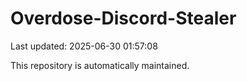 # Overdose-Discord-Stealer

Last updated: 2025-06-30 01:57:08

This repository is automatically maintained.
